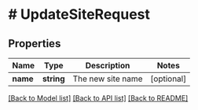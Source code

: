 # # UpdateSiteRequest

## Properties

Name | Type | Description | Notes
------------ | ------------- | ------------- | -------------
**name** | **string** | The new site name | [optional]

[[Back to Model list]](../../README.md#models) [[Back to API list]](../../README.md#endpoints) [[Back to README]](../../README.md)
